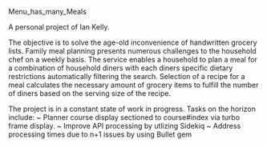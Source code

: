 Menu_has_many_Meals

A personal project of Ian Kelly.

The objective is to solve the age-old inconvenience of handwritten grocery lists. Family meal planning presents numerous challenges to the household chef on a weekly basis. The service enables a household to plan a meal for a combination of household diners with each diners specific dietary restrictions automatically filtering the search. Selection of a recipe for a meal calculates the necessary amount of grocery items to fulfill the number of diners based on the serving size of the recipe.

The project is in a constant state of work in progress.
Tasks on the horizon include:
~ Planner course display sectioned to course#index via turbo frame display.
~ Improve API processing by utlizing Sidekiq
~ Address processing times due to n+1 issues by using Bullet gem
